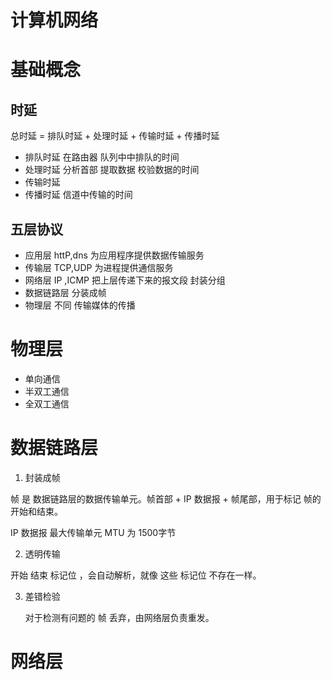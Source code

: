 # 计算机网络

# 基础概念

## 时延

总时延 = 排队时延 + 处理时延 + 传输时延 + 传播时延

- 排队时延 在路由器 队列中中排队的时间
- 处理时延 分析首部 提取数据 校验数据的时间
- 传输时延
- 传播时延 信道中传输的时间

## 五层协议

- 应用层 httP,dns 为应用程序提供数据传输服务
- 传输层 TCP,UDP 为进程提供通信服务
- 网络层 IP ,ICMP 把上层传递下来的报文段 封装分组
- 数据链路层 分装成帧
- 物理层 不同 传输媒体的传播


# 物理层

- 单向通信
- 半双工通信
- 全双工通信

# 数据链路层

1. 封装成帧

帧 是 数据链路层的数据传输单元。帧首部 + IP 数据报 + 帧尾部，用于标记 帧的开始和结束。

IP 数据报 最大传输单元 MTU 为 1500字节

2. 透明传输

开始 结束 标记位 ，会自动解析，就像 这些 标记位 不存在一样。

3. 差错检验

    对于检测有问题的 帧 丢弃，由网络层负责重发。

# 网络层


